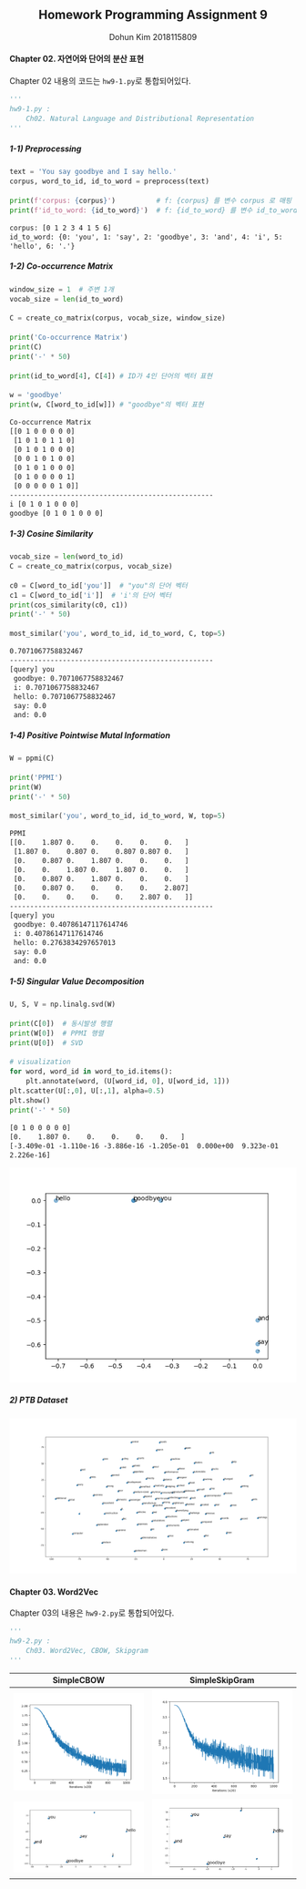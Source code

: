 ## <center>Homework Programming Assignment 9</center>

<center>Dohun Kim 2018115809</center>



#### Chapter 02. 자연어와 단어의 분산 표현

 Chapter 02 내용의 코드는 `hw9-1.py`로 통합되어있다.
```python
'''
hw9-1.py :
    Ch02. Natural Language and Distributional Representation
'''
```



##### 1-1) Preprocessing

```python
text = 'You say goodbye and I say hello.'
corpus, word_to_id, id_to_word = preprocess(text)

print(f'corpus: {corpus}')          # f: {corpus} 를 변수 corpus 로 매핑
print(f'id_to_word: {id_to_word}')  # f: {id_to_word} 를 변수 id_to_word 로 매핑
```

```
corpus: [0 1 2 3 4 1 5 6]
id_to_word: {0: 'you', 1: 'say', 2: 'goodbye', 3: 'and', 4: 'i', 5: 'hello', 6: '.'}
```

##### 1-2) Co-occurrence Matrix

```python
window_size = 1  # 주변 1개
vocab_size = len(id_to_word)

C = create_co_matrix(corpus, vocab_size, window_size)

print('Co-occurrence Matrix')
print(C)
print('-' * 50)

print(id_to_word[4], C[4]) # ID가 4인 단어의 벡터 표현

w = 'goodbye'
print(w, C[word_to_id[w]]) # "goodbye"의 벡터 표현
```

```
Co-occurrence Matrix
[[0 1 0 0 0 0 0]
 [1 0 1 0 1 1 0]
 [0 1 0 1 0 0 0]
 [0 0 1 0 1 0 0]
 [0 1 0 1 0 0 0]
 [0 1 0 0 0 0 1]
 [0 0 0 0 0 1 0]]
--------------------------------------------------
i [0 1 0 1 0 0 0]
goodbye [0 1 0 1 0 0 0]
```



##### 1-3) Cosine Similarity

```python
vocab_size = len(word_to_id)
C = create_co_matrix(corpus, vocab_size)

c0 = C[word_to_id['you']]  # "you"의 단어 벡터
c1 = C[word_to_id['i']]  # 'i'의 단어 벡터
print(cos_similarity(c0, c1))
print('-' * 50)

most_similar('you', word_to_id, id_to_word, C, top=5)
```

```
0.7071067758832467
--------------------------------------------------
[query] you
 goodbye: 0.7071067758832467
 i: 0.7071067758832467
 hello: 0.7071067758832467
 say: 0.0
 and: 0.0
```



##### 1-4) Positive Pointwise Mutal Information

```python
W = ppmi(C)

print('PPMI')
print(W)
print('-' * 50)

most_similar('you', word_to_id, id_to_word, W, top=5)
```

```
PPMI
[[0.    1.807 0.    0.    0.    0.    0.   ]
 [1.807 0.    0.807 0.    0.807 0.807 0.   ]
 [0.    0.807 0.    1.807 0.    0.    0.   ]
 [0.    0.    1.807 0.    1.807 0.    0.   ]
 [0.    0.807 0.    1.807 0.    0.    0.   ]
 [0.    0.807 0.    0.    0.    0.    2.807]
 [0.    0.    0.    0.    0.    2.807 0.   ]]
--------------------------------------------------
[query] you
 goodbye: 0.40786147117614746
 i: 0.40786147117614746
 hello: 0.2763834297657013
 say: 0.0
 and: 0.0
```













##### 1-5) Singular Value Decomposition

```python
U, S, V = np.linalg.svd(W)

print(C[0])  # 동시발생 행렬
print(W[0])  # PPMI 행렬
print(U[0])  # SVD

# visualization
for word, word_id in word_to_id.items():
    plt.annotate(word, (U[word_id, 0], U[word_id, 1]))
plt.scatter(U[:,0], U[:,1], alpha=0.5)
plt.show()
print('-' * 50)
```

```
[0 1 0 0 0 0 0]
[0.    1.807 0.    0.    0.    0.    0.   ]
[-3.409e-01 -1.110e-16 -3.886e-16 -1.205e-01  0.000e+00  9.323e-01  2.226e-16]
```

![1-1](results/1-1.png)

##### 2) PTB Dataset
![p](results/1-2.png)



#### Chapter 03. Word2Vec

 Chapter 03의 내용은 `hw9-2.py`로 통합되어있다.

```python
'''
hw9-2.py :
    Ch03. Word2Vec, CBOW, Skipgram
'''
```



| SimpleCBOW | SimpleSkipGram |
| ------------------------- | --------------------------- |
| ![2-1](results/2-1.png) | ![2-3](results/2-3.png) |
| ![2-2](results/2-2.png) | ![2-4](results/2-4.png) |

